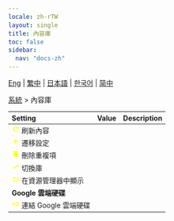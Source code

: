 ```yaml
---
locale: zh-rTW
layout: single
title: 內容庫
toc: false
sidebar:
  nav: "docs-zh"
---
```

[Eng](/dancexr/menu/2025.4/system/library) | [繁中](/tw/dancexr/menu/2025.4/system/library) | [日本語](/jp/dancexr/menu/2025.4/system/library) | [한국어](/kr/dancexr/menu/2025.4/system/library) | [简中](/zh/dancexr/menu/2025.4/system/library)

[系統](../menu#系統) > 內容庫



| Setting | Value | Description |
| :--- | --- | :--- |
|<nobr><img src="/images/icon/ic_refresh.png" alt="refresh icon"/> 刷新內容</nobr>|| 
|<nobr><img src="/images/icon/ic_up.png" alt="up icon"/> 遷移設定</nobr>|| 
|<nobr><img src="/images/icon/ic_delete.png" alt="delete icon"/> 刪除重複項</nobr>|| 
|<nobr><img src="/images/icon/ic_replace.png" alt="replace icon"/> 切換庫</nobr>|| 
|<nobr><img src="/images/icon/ic_folder_open.png" alt="folder open icon"/> 在資源管理器中顯示</nobr>|| 
|<nobr> <b>Google 雲端硬碟</b></nobr>|| 
|<nobr><img src="/images/icon/ic_linked.png" alt="linked icon"/> 連結 Google 雲端硬碟</nobr>|| 
